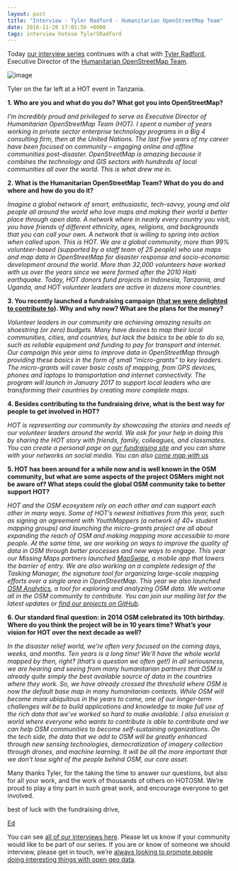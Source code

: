 ```yaml
--- 
layout: post
title: "Interview - Tyler Radford - Humanitarian OpenStreetMap Team"
date: 2016-11-28 17:01:56 +0000
tags: interview hotosm TylerSRadford
---
```

Today [our interview series](http://blog.opencagedata.com/tagged/interview) continues with a chat with [Tyler Radford](https://twitter.com/TylerSRadford), Executive Director of the [Humanitarian OpenStreetMap Team](https://hotosm.org).

![image](/images/tumblr_inline_ohd0gd5btY1siukvl_540.jpg)

Tyler on the far left at a HOT event in Tanzania.

**1\. Who are you and what do you do? What got you into OpenStreetMap?**

_I’m incredibly proud and privileged to serve as Executive Director of Humanitarian OpenStreetMap Team (HOT). I spent a number of years working in private sector enterprise technology programs in a Big 4 consulting firm, then at the United Nations. The last five years of my career have been focused on community – engaging online and offline communities post-disaster. OpenStreetMap is amazing because it combines the technology and GIS sectors with hundreds of local communities all over the world. This is what drew me in._

**2\. What is the Humanitarian OpenStreetMap Team? What do you do and where and how do you do it?**

_Imagine a global network of smart, enthusiastic, tech-savvy, young and old people all around the world who love maps and making their world a better place through open data. A network where in nearly every country you visit, you have friends of different ethnicity, ages, religions, and backgrounds that you can call your own. A network that is willing to spring into action when called upon. This is HOT. We are a global community, more than 99% volunteer-based (supported by a staff team of 25 people) who use maps and map data in OpenStreetMap for disaster response and socio-economic development around the world. More than 32,000 volunteers have worked with us over the years since we were formed after the 2010 Haiti earthquake. Today, HOT donors fund projects in Indonesia, Tanzania, and Uganda, and HOT volunteer leaders are active in dozens more countries._

**3\. You recently launched a fundraising campaign ([that we were delighted to contribute to](http://blog.opencagedata.com/post/153777688618/supporting-the-humanitarian-openstreetmap)). Why and why now? What are the plans for the money?**

_Volunteer leaders in our community are achieving amazing results on shoestring (or zero) budgets. Many have desires to map their local communities, cities, and countries, but lack the basics to be able to do so, such as reliable equipment and funding to pay for transport and internet. Our campaign this year aims to improve data in OpenStreetMap through providing these basics in the form of small “micro-grants” to key leaders. The micro-grants will cover basic costs of mapping, from GPS devices, phones and laptops to transportation and internet connectivity. The program will launch in January 2017 to support local leaders who are transforming their countries by creating more complete maps._

**4\. Besides contributing to the fundraising drive, what is the best way for people to get involved in HOT?**

_HOT is representing our community by showcasing the stories and needs of our volunteer leaders around the world. We ask for your help in doing this by sharing the HOT story with friends, family, colleagues, and classmates. You can create a personal page on [our fundraising site](http://donate.hotosm.org) and you can share with your networks on social media. You can also [come map with us](https://hotosm.org/get-involved)_

**5\. HOT has been around for a while now and is well known in the OSM community, but what are some aspects of the project OSMers might not be aware of? What steps could the global OSM community take to better support HOT?**

_HOT and the OSM ecosystem rely on each other and can support each other in many ways. Some of HOT’s newest initiatives from this year, such as signing an agreement with YouthMappers (a network of 40+ student mapping groups) and launching the micro-grants project are all about expanding the reach of OSM and making mapping more accessible to more people. At the same time, we are working on ways to improve the quality of data in OSM through better processes and new ways to engage. This year our Missing Maps partners launched [MapSwipe](http://mapswipe.org), a mobile app that lowers the barrier of entry. We are also working on a complete redesign of the Tasking Manager, the signature tool for organizing large-scale mapping efforts over a single area in OpenStreetMap. This year we also launched [OSM Analytics](http://osm-analytics.org), a tool for exploring and analyzing OSM data. We welcome all in the OSM community to contribute. You can join our mailing list for the latest updates or [find our projects on GitHub](https://github.com/hotosm)._

**6\. Our standard final question: in 2014 OSM celebrated its 10th birthday. Where do you think the project will be in 10 years time? What’s your vision for HOT over the next decade as well?**

_In the disaster relief world, we’re often very focused on the coming days, weeks, and months. Ten years is a long time! We’ll have the whole world mapped by then, right? (that’s a question we often get!) In all seriousness, we are hearing and seeing from many humanitarian partners that OSM is already quite simply the best available source of data in the countries where they work. So, we have already crossed the threshold where OSM is now the default base map in many humanitarian contexts. While OSM will become more ubiquitous in the years to come, one of our longer-term challenges will be to build applications and knowledge to make full use of the rich data that we’ve worked so hard to make available. I also envision a world where everyone who wants to contribute is able to contribute and we can help OSM communities to become self-sustaining organizations. On the tech side, the data that we add to OSM will be greatly enhanced through new sensing technologies, democratization of imagery collection through drones, and machine learning. It will be all the more important that we don’t lose sight of the people behind OSM, our core asset._

Many thanks Tyler, for the taking the time to answer our questions, but also for all your work, and the work of thousands of others on HOTOSM. We’re proud to play a tiny part in such great work, and encourage everyone to get involved.

best of luck with the fundraising drive,

[Ed](https://twitter.com/freyfogle)

You can see [all of our interviews here](http://blog.opencagedata.com/tagged/interview). Please let us know if your community would like to be part of our series. If you are or know of someone we should interview, please get in touch, we’re [always looking to promote people doing interesting things with open geo data](http://blog.opencagedata.com/post/98139732993/call-for-open-geo-openstreetmap-interviewees).
